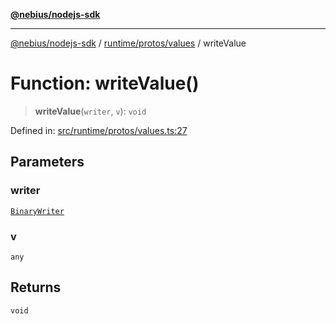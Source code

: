 [**@nebius/nodejs-sdk**](../../../../README.md)

***

[@nebius/nodejs-sdk](../../../../README.md) / [runtime/protos/values](../README.md) / writeValue

# Function: writeValue()

> **writeValue**(`writer`, `v`): `void`

Defined in: [src/runtime/protos/values.ts:27](https://github.com/nebius/nodejs-sdk/blob/a37d220b2851e3bf0d396cb03828d544f584df45/src/runtime/protos/values.ts#L27)

## Parameters

### writer

[`BinaryWriter`](../../core/classes/BinaryWriter.md)

### v

`any`

## Returns

`void`
